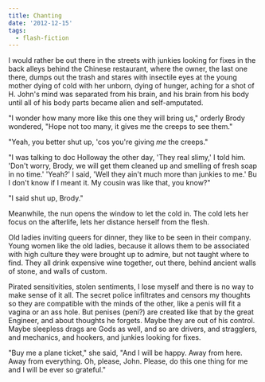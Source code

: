 ```yaml
---
title: Chanting
date: '2012-12-15'
tags:
  - flash-fiction
---
```


I would rather be out there in the streets with junkies looking for fixes in the
back alleys behind the Chinese restaurant, where the owner, the last one there,
dumps out the trash and stares with insectile eyes at the young mother dying of
cold with her unborn, dying of hunger, aching for a shot of H. John's mind was
separated from his brain, and his brain from his body until all of his body
parts became alien and self-amputated.

<!-- truncate -->

"I wonder how many more like this one they will bring us," orderly Brody
wondered, "Hope not too many, it gives me the creeps to see them."

"Yeah, you better shut up, 'cos you're giving _me_ the creeps."

"I was talking to doc Holloway the other day, 'They real slimy,' I told him.
'Don't worry, Brody, we will get them cleaned up and smelling of fresh soap in
no time.' 'Yeah?' I said, 'Well they ain't much more than junkies to me.' Bu I
don't know if I meant it. My cousin was like that, you know?"

"I said shut up, Brody."

Meanwhile, the nun opens the window to let the cold in. The cold lets her focus
on the afterlife, lets her distance herself from the flesh.

Old ladies inviting queers for dinner, they like to be seen in their company.
Young women like the old ladies, because it allows them to be associated with
high culture they were brought up to admire, but not taught where to find. They
all drink expensive wine together, out there, behind ancient walls of stone, and
walls of custom.

Pirated sensitivities, stolen sentiments, I lose myself and there is no way to
make sense of it all. The secret police infiltrates and censors my thoughts so
they are compatible with the minds of the other, like a penis will fit a vagina
or an ass hole. But penises (peni?) are created like that by the great Engineer,
and about thoughts he forgets. Maybe they are out of his control. Maybe
sleepless drags are Gods as well, and so are drivers, and stragglers, and
mechanics, and hookers, and junkies looking for fixes.

"Buy me a plane ticket," she said, "And I will be happy. Away from here. Away
from everything. Oh, please, John. Please, do this one thing for me and I will
be ever so grateful."
